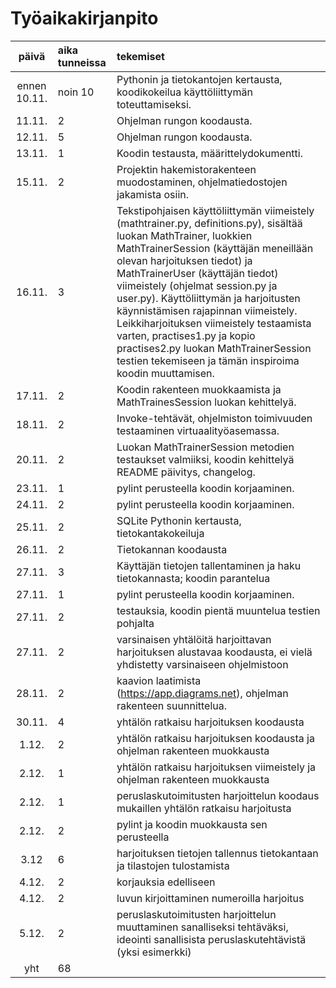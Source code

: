 # Työaikakirjanpito

| päivä | aika tunneissa | tekemiset  |
| :----:|:-----| :-----|
| ennen 10.11.  | noin 10    | Pythonin ja tietokantojen kertausta, koodikokeilua käyttöliittymän toteuttamiseksi.  |
| 11.11. | 2    | Ohjelman rungon koodausta. |
| 12.11. | 5    | Ohjelman rungon koodausta. |
| 13.11. | 1    | Koodin testausta, määrittelydokumentti. |
|15.11. | 2 | Projektin hakemistorakenteen muodostaminen, ohjelmatiedostojen jakamista osiin.
|16.11. | 3 | Tekstipohjaisen käyttöliittymän viimeistely (mathtrainer.py, definitions.py), sisältää luokan MathTrainer, luokkien MathTrainerSession (käyttäjän meneillään olevan harjoituksen tiedot) ja MathTrainerUser (käyttäjän tiedot) viimeistely (ohjelmat session.py ja user.py). Käyttöliittymän ja harjoitusten käynnistämisen rajapinnan viimeistely. Leikkiharjoituksen viimeistely testaamista varten, practises1.py ja kopio practises2.py luokan MathTrainerSession testien tekemiseen ja tämän inspiroima koodin muuttamisen. |
|17.11. | 2 | Koodin rakenteen muokkaamista ja MathTrainesSession luokan kehittelyä. |
|18.11. | 2 | Invoke-tehtävät, ohjelmiston toimivuuden testaaminen virtuaalityöasemassa. |
|20.11. | 2 | Luokan MathTrainerSession metodien testaukset valmiiksi, koodin kehittelyä README päivitys, changelog. |
|23.11. | 1 | pylint perusteella koodin korjaaminen. |
|24.11. | 2 | pylint perusteella koodin korjaaminen. |
|25.11. | 2 | SQLite Pythonin kertausta, tietokantakokeiluja |
|26.11. | 2 | Tietokannan koodausta |
|27.11. | 3 | Käyttäjän tietojen tallentaminen ja haku tietokannasta; koodin parantelua |
|27.11. | 1 | pylint perusteella koodin korjaaminen. |
|27.11. | 2 | testauksia, koodin pientä muuntelua testien pohjalta |
|27.11. | 2 | varsinaisen yhtälöitä harjoittavan harjoituksen alustavaa koodausta, ei vielä yhdistetty varsinaiseen ohjelmistoon |
|28.11. | 2 |kaavion laatimista (https://app.diagrams.net), ohjelman rakenteen suunnittelua.|
|30.11. | 4 |yhtälön ratkaisu harjoituksen koodausta |
|1.12. | 2 |yhtälön ratkaisu harjoituksen koodausta ja ohjelman rakenteen muokkausta |
|2.12. | 1 |yhtälön ratkaisu harjoituksen viimeistely ja ohjelman rakenteen muokkausta | 
|2.12. | 1 |peruslaskutoimitusten harjoittelun koodaus mukaillen yhtälön ratkaisu harjoitusta |
|2.12. | 2 |pylint ja koodin muokkausta sen perusteella |
|3.12 | 6 | harjoituksen tietojen tallennus tietokantaan ja tilastojen tulostamista |
|4.12.| 2 | korjauksia edelliseen |
|4.12.| 2 | luvun kirjoittaminen numeroilla harjoitus
|5.12.| 2 | peruslaskutoimitusten harjoittelun muuttaminen sanalliseksi tehtäväksi, ideointi sanallisista peruslaskutehtävistä (yksi esimerkki) |
| yht   | 68  | 
